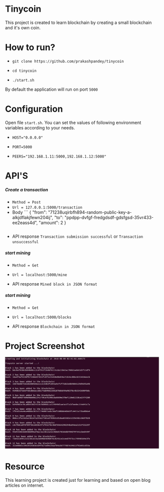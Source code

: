 # Tinycoin

This project is created to learn blockchain by creating a small blockchain and it's own coin. 

# How to run?

- `git clone https://github.com/prakashpandey/tinycoin`

- `cd tinycoin`

- `./start.sh`

By default the application will run on port `5000`

# Configuration

Open file `start.sh`. 
You can set the values of following environment variables according to your needs.

- `HOST="0.0.0.0"`

- `PORT=5000`

- `PEERS="192.168.1.11:5000,192.168.1.12:5000"`

# API'S

##### Create a transaction

- `Method = Post`
- `Url = 127.0.0.1:5000/transaction`
- Body ```
        {
            "from": "71238uqirbfh894-random-public-key-a-alkjdflakjfewn204ij",
            "to": "ppdpp-dvfgf-fredgdsdf-gdsfgsd-35vr433-ee2eass4d",
            "amount": 2
        }
    ```
- API response `Transaction submission successful` or `Transaction unsuccessful`

##### start mining

- `Method = Get`

- `Url = localhost:5000/mine`

- API response `Mined block in JSON format`

##### start mining

- `Method = Get`

- `Url = localhost:5000/blocks`

- API response `Blockchain in JSON format`

# Project Screenshot 

![Screenshot](media/screenshot-1.png)

# Resource
This learning project is created just for learning and based on open blog articles on internet.

